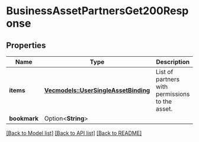 # BusinessAssetPartnersGet200Response

## Properties

Name | Type | Description | Notes
------------ | ------------- | ------------- | -------------
**items** | [**Vec<models::UserSingleAssetBinding>**](UserSingleAssetBinding.md) | List of partners with permissions to the asset. | 
**bookmark** | Option<**String**> |  | [optional]

[[Back to Model list]](../README.md#documentation-for-models) [[Back to API list]](../README.md#documentation-for-api-endpoints) [[Back to README]](../README.md)


